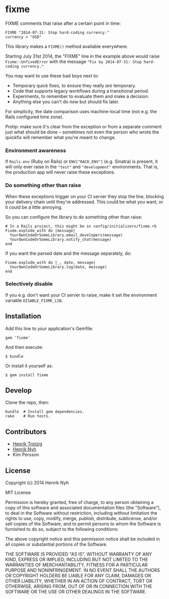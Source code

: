 # fixme

FIXME comments that raise after a certain point in time:

```
FIXME "2014-07-31: Stop hard-coding currency."
currency = "USD"
```

This library makes a `FIXME()` method available everywhere.

Starting July 31st 2014, the "FIXME" line in the example above would raise `Fixme::UnfixedError` with the message `"Fix by 2014-07-31: Stop hard-coding currency."`

You may want to use these bad boys next to:

  * Temporary quick fixes, to ensure they really *are* temporary.
  * Code that supports legacy workflows during a transitional period.
  * Experiments, to remember to evaluate them and make a decision.
  * Anything else you can't do now but should fix later.

For simplicity, the date comparison uses machine-local time (not e.g. the Rails configured time zone).

Protip: make sure it's clear from the exception or from a separate comment just what should be done – sometimes not even the person who wrote the quickfix will remember what you're meant to change.

### Environment awareness

If `Rails.env` (Ruby on Rails) or `ENV["RACK_ENV"]` (e.g. Sinatra) is present, it will only ever raise in the `"test"` and `"development"` environments. That is, the production app will never raise these exceptions.

### Do something other than raise

When these exceptions trigger on your CI server they stop the line, blocking your delivery chain until they're addressed. This could be what you want, or it could be a little annoying.

So you can configure the library to do something other than raise:

```
# In a Rails project, this might be in config/initializers/fixme.rb
Fixme.explode_with do |message|
  YourOwnCodeOrSomeLibrary.email_developers(message)
  YourOwnCodeOrSomeLibrary.notify_chat(message)
end
```

If you want the parsed date and the message separately, do:

```
Fixme.explode_with do |_, date, message|
  YourOwnCodeOrSomeLibrary.log(date, message)
end
```

### Selectively disable

If you e.g. don't want your CI server to raise, make it set the environment variable `DISABLE_FIXME_LIB`.


## Installation

Add this line to your application's Gemfile:

    gem 'fixme'

And then execute:

    $ bundle

Or install it yourself as:

    $ gem install fixme


## Develop

Clone the repo, then:

```
bundle  # Install gem dependencies.
rake    # Run tests.
```


## Contributors

* [Henrik Trotzig](https://www.causes.com/henric)
* [Henrik Nyh](http://henrik.nyh.se)
* Kim Persson


## License

Copyright (c) 2014 Henrik Nyh

MIT License

Permission is hereby granted, free of charge, to any person obtaining
a copy of this software and associated documentation files (the
"Software"), to deal in the Software without restriction, including
without limitation the rights to use, copy, modify, merge, publish,
distribute, sublicense, and/or sell copies of the Software, and to
permit persons to whom the Software is furnished to do so, subject to
the following conditions:

The above copyright notice and this permission notice shall be
included in all copies or substantial portions of the Software.

THE SOFTWARE IS PROVIDED "AS IS", WITHOUT WARRANTY OF ANY KIND,
EXPRESS OR IMPLIED, INCLUDING BUT NOT LIMITED TO THE WARRANTIES OF
MERCHANTABILITY, FITNESS FOR A PARTICULAR PURPOSE AND
NONINFRINGEMENT. IN NO EVENT SHALL THE AUTHORS OR COPYRIGHT HOLDERS BE
LIABLE FOR ANY CLAIM, DAMAGES OR OTHER LIABILITY, WHETHER IN AN ACTION
OF CONTRACT, TORT OR OTHERWISE, ARISING FROM, OUT OF OR IN CONNECTION
WITH THE SOFTWARE OR THE USE OR OTHER DEALINGS IN THE SOFTWARE.
